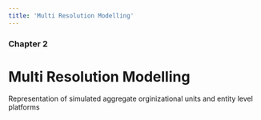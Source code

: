 ```yaml
---
title: 'Multi Resolution Modelling'
---
```


### Chapter 2

# Multi Resolution Modelling

Representation of simulated aggregate orginizational units and entity level platforms
